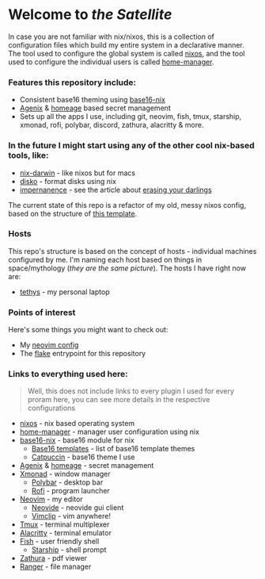 # Welcome to *the Satellite*

In case you are not familiar with nix/nixos, this is a collection of configuration files which build my entire system in a declarative manner. The tool used to configure the global system is called [nixos](https://nixos.org/), and the tool used to configure the individual users is called [home-manager](https://github.com/nix-community/home-manager). 

### Features this repository include:

- Consistent base16 theming using [base16-nix](https://github.com/SenchoPens/base16.nix)
- [Agenix](https://github.com/ryantm/agenix) & [homeage](https://github.com/jordanisaacs/homeage) based secret management 
- Sets up all the apps I use, including git, neovim, fish, tmux, starship, xmonad, rofi, polybar, discord, zathura, alacritty & more. 

### In the future I might start using any of the other cool nix-based tools, like:

- [nix-darwin](https://github.com/LnL7/nix-darwin) - like nixos but for macs
- [disko](https://github.com/nix-community/disko) - format disks using nix
- [impernanence](https://github.com/nix-community/impermanence) - see the article about [erasing your darlings](https://grahamc.com/blog/erase-your-darlings)

The current state of this repo is a refactor of my old, messy nixos config, based on the structure of [this template](https://github.com/Misterio77/nix-starter-configs).

### Hosts

This repo's structure is based on the concept of hosts - individual machines configured by me. I'm naming each host based on things in space/mythology (*they are the same picture*). The hosts I have right now are:

- [tethys](./hosts/nixos) - my personal laptop

### Points of interest

Here's some things you might want to check out:

- My [neovim config](./dotfiles/neovim)
- The [flake](./flake.nix) entrypoint for this repository

### Links to everything used here:

> Well, this does not include links to every plugin I used for every proram here, you can see more details in the respective configurations

- [nixos](http://nixos.org/) - nix based operating system
- [home-manager](https://github.com/nix-community/home-manager) - manager user configuration using nix
- [base16-nix](https://github.com/SenchoPens/base16.nix) - base16 module for nix
    - [Base16 templates](https://github.com/chriskempson/base16-templates-source) - list of base16 template themes
    - [Catpuccin](https://github.com/catppuccin/catppuccin) - base16 theme I use
- [Agenix](https://github.com/ryantm/agenix) & [homeage](https://github.com/jordanisaacs/homeage) - secret management
- [Xmonad](https://xmonad.org/) - window manager
    - [Polybar](https://github.com/polybar/polybar) - desktop bar
    - [Rofi](https://github.com/davatorium/rofi) - program launcher
- [Neovim](https://neovim.io/) - my editor
  - [Neovide](https://neovide.dev/index.html) - neovide gui client
  - [Vimclip](https://github.com/hrantzsch/vimclip) - vim anywhere!
- [Tmux](https://github.com/tmux/tmux/wiki) - terminal multiplexer
- [Alacritty](https://github.com/alacritty/alacritty) - terminal emulator
- [Fish](https://fishshell.com/) - user friendly shell
  - [Starship](https://starship.rs/) - shell prompt
- [Zathura](https://pwmt.org/projects/zathura/) - pdf viewer
- [Ranger](https://github.com/ranger/ranger) - file manager
